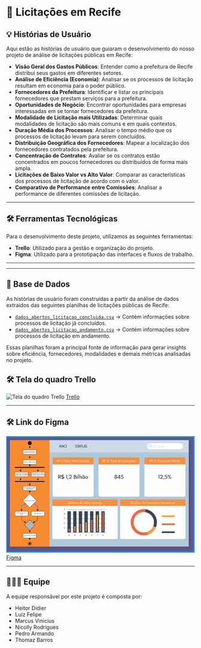 # 🔎 Licitações em Recife

## 💡 Histórias de Usuário

Aqui estão as histórias de usuário que guiaram o desenvolvimento do nosso projeto de análise de licitações públicas em Recife:

- **Visão Geral dos Gastos Públicos**: Entender como a prefeitura de Recife distribui seus gastos em diferentes setores.  
- **Análise de Eficiência (Economia)**: Analisar se os processos de licitação resultam em economia para o poder público.  
- **Fornecedores da Prefeitura**: Identificar e listar os principais fornecedores que prestam serviços para a prefeitura.  
- **Oportunidades de Negócio**: Encontrar oportunidades para empresas interessadas em se tornar fornecedores da prefeitura.  
- **Modalidade de Licitação mais Utilizadas**: Determinar quais modalidades de licitação são mais comuns e em quais contextos.  
- **Duração Média dos Processos**: Analisar o tempo médio que os processos de licitação levam para serem concluídos.  
- **Distribuição Geográfica dos Fornecedores**: Mapear a localização dos fornecedores contratados pela prefeitura.  
- **Concentração de Contratos**: Avaliar se os contratos estão concentrados em poucos fornecedores ou distribuídos de forma mais ampla.  
- **Licitações de Baixo Valor vs Alto Valor**: Comparar as características dos processos de licitação de acordo com o valor.  
- **Comparativo de Performance entre Comissões**: Analisar a performance de diferentes comissões de licitação.  

---

## 🛠️ Ferramentas Tecnológicas

Para o desenvolvimento deste projeto, utilizamos as seguintes ferramentas:

- **Trello**: Utilizado para a gestão e organização do projeto.  
- **Figma**: Utilizado para a prototipação das interfaces e fluxos de trabalho.  

---

---

## 📂 Base de Dados

As histórias de usuário foram construídas a partir da análise de dados extraídos das seguintes planilhas de licitações públicas de Recife:

- [`dados_abertos_licitacao_concluida.csv`](./data/dados_abertos_licitacao_concluida.csv) → Contém informações sobre processos de licitação já concluídos.  
- [`dados_abertos_licitacao_andamento.csv`](./data/dados_abertos_licitacao_andamento.csv) → Contém informações sobre processos de licitação em andamento.  

Essas planilhas foram a principal fonte de informação para gerar insights sobre eficiência, fornecedores, modalidades e demais métricas analisadas no projeto.



## 🛠️ Tela do quadro Trello

![Tela do quadro Trello](./assets/trello.png)
[Trello](https://trello.com/invite/b/68bdbaa0b059a459a7f10579/ATTI2c44e7a738c979a49214e75cc368f79dA94D6A46/projeto-fundamentos-de-software)

---

## 🛠️ Link do Figma

![Tela do quadro Primeira História](./assets/uml1.png)
[Figma](https://www.figma.com/design/N8ccFlaKjHANcWBJeYsEbN/Untitled?node-id=0-1&t=N0bdgiotEdowECy1-1)

---



## 🧑‍🤝‍🧑 Equipe

A equipe responsável por este projeto é composta por:

- Heitor Didier  
- Luiz Felipe  
- Marcus Vinicius  
- Nicolly Rodrigues  
- Pedro Armando  
- Thomaz Barros  
